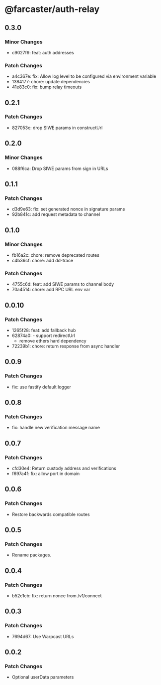 # @farcaster/auth-relay

## 0.3.0

### Minor Changes

- c9027f9: feat: auth addresses

### Patch Changes

- a4c367e: fix: Allow log level to be configured via environment variable
- 1384177: chore: update dependencies
- 41e83c0: fix: bump relay timeouts

## 0.2.1

### Patch Changes

- 827053c: drop SIWE params in constructUrl

## 0.2.0

### Minor Changes

- 088f6ca: Drop SIWE params from sign in URLs

## 0.1.1

### Patch Changes

- d3d9e63: fix: set generated nonce in signature params
- 92b841c: add request metadata to channel

## 0.1.0

### Minor Changes

- fb16a2c: chore: remove deprecated routes
- c4b36cf: chore: add dd-trace

### Patch Changes

- 4755c6d: feat: add SIWE params to channel body
- 70a4514: chore: add RPC URL env var

## 0.0.10

### Patch Changes

- 1265f28: feat: add fallback hub
- 62874a0: - support redirectUrl
  - remove ethers hard dependency
- 72239b1: chore: return response from async handler

## 0.0.9

### Patch Changes

- fix: use fastify default logger

## 0.0.8

### Patch Changes

- fix: handle new verification message name

## 0.0.7

### Patch Changes

- cfd30e4: Return custody address and verifications
- f697a4f: fix: allow port in domain

## 0.0.6

### Patch Changes

- Restore backwards compatible routes

## 0.0.5

### Patch Changes

- Rename packages.

## 0.0.4

### Patch Changes

- b52c1cb: fix: return nonce from /v1/connect

## 0.0.3

### Patch Changes

- 7694d67: Use Warpcast URLs

## 0.0.2

### Patch Changes

- Optional userData parameters

